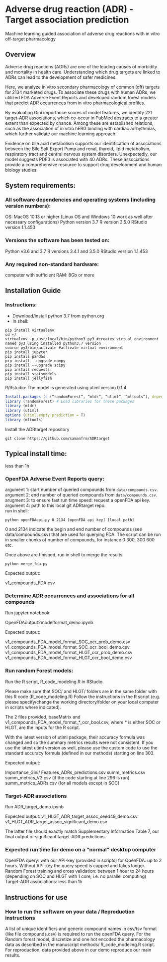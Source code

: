 # Adverse drug reaction (ADR) - Target association prediction
Machine learning guided association of adverse drug reactions with in vitro off-target pharmacology 

## Overview
Adverse drug reactions (ADRs) are one of the leading causes of morbidity and mortality in health care. Understanding which drug targets are linked to ADRs can lead to the development of safer medicines. 

Here, we analyze in vitro secondary pharmacology of common (off) targets for 2134 marketed drugs. To associate these drugs with human ADRs, we utilized FDA Adverse Event Reports and developed random forest models that predict ADR occurrences from in vitro pharmacological profiles. 

By evaluating Gini importance scores of model features, we identify 221 target-ADR associations, which co-occur in PubMed abstracts to a greater extent than expected by chance. Among these are established relations, such as the association of in vitro hERG binding with cardiac arrhythmias, which further validate our machine learning approach. 

Evidence on bile acid metabolism supports our identification of associations between the Bile Salt Export Pump and renal, thyroid, lipid metabolism, respiratory tract and central nervous system disorders. Unexpectedly, our model suggests PDE3 is associated with 40 ADRs. These associations provide a comprehensive resource to support drug development and human biology studies.

## System requirements: 

### All software dependencies and operating systems (including version numbers):
OS: MacOS 10.13 or higher  (Linux OS and Windows 10 work as well after necessary configurations)
Python version 3.7
R version 3.5.0
RStudio version 1.1.453

### Versions the software has been tested on:
Python v3.6 and 3.7
R versions 3.4.1 and 3.5.0
RStudio version 1.1.453

### Any required non-standard hardware:
computer with sufficient RAM: 8Gb or more

## Installation Guide

### Instructions:

- Download/install python 3.7 from python.org
- In shell:
```shell
pip install virtualenv
cd ~/
virtualenv -p /usr/local/bin/python3 py3 #creates virtual environment named py3 using installed python3.7 version
source py3/bin/activate #activate virtual environment
pip install jupyter
pip install pandas
pip install --upgrade numpy
pip install --upgrade scipy
pip install requests
pip install statsmodels
pip install jellyfish
```
R/Rstudio:
The model is generated using utiml version 0.1.4
```R
Install.packages (c (“randomForest”, “mldr”, “utiml”, “mltools”), dependencies = T) 
library (randomForest) # Load libraries for these packages
library (mldr)
library (utiml)
options (utiml.empty.prediction = T)
library (mltools)
```

Install the ADRtarget repository
```
git clone https://github.com/samanfrm/ADRtarget
```

## Typical install time: 
less than 1h


### OpenFDA Adverse Event Reports query:
argument 1: start number of queried compounds from `data/compounds.csv`.
argument 2: end number of queried compounds from `data/compounds.csv`.  
arugment 3: to ensure fast run time speed: request a openFDA api key.  
argument 4: path to this local git ADRtarget repo.  
run in shell:
```shell
python openFDAapi.py 0 2134 [openFDA api key] [local path]
```
0 and 2134 indicate the begin and end number of compounds (see data/compounds.csv) that are used for querying FDA. The script can be run in smaller chunks of number of compounds, for instance 0 300, 300 600 etc.

Once above are finished, run in shell to merge the results:
```shell
python merge_fda.py
```
Expected output:

v1_compounds_FDA.csv

### Determine ADR occurrences and associations for all compounds 

Run  jupyter notebook:

OpenFDAoutput2modelformat_demo.ipynb

Expected output:

v1_compounds_FDA_model_format_SOC_ocr_prob_demo.csv
v1_compounds_FDA_model_format_SOC_ocr_bool_demo.csv
v1_compounds_FDA_model_format_HLGT_ocr_prob_demo.csv
v1_compounds_FDA_model_format_HLGT_ocr_bool_demo.csv

### Run random Forest models:
Run the R script, R_code_modeling.R in RStudio.

Please make sure that SOC/ and HLGT/ folders are in the same folder with this R code (R_code_modeling.R)
Follow the instructions in the R script (e.g. please specify/change the working directory/folder on your local computer in scripts where indicated).

The 2 files provided, baseMatrix and v1_compounds_FDA_model_format_*_ocr_bool.csv, where * is either SOC or HLGT, are the inputs for the R script.

With the latest version of utiml package, their accuracy formula was changed and so the summary metrics results were not consistent. If you use the latest utiml version as well, please use the custom code to use the standard accuracy formula (defined in our methods) starting on line 303.

Expected output:

Importance_Gini/
Features_ADRs_predictions.csv
summ_metrics.csv
summ_metrics_V2.csv (if the code starting at line 296 is run)
summ_metrics_ADRs.csv (for all models except in SOC)

### Target-ADR associations
Run ADR_target_demo.ipynb

Expected output:
v1_HLGT_ADR_target_assoc_seed49_demo.csv
v1_HLGT_ADR_target_assoc_significant_demo.csv

The latter file should exactly match Supplementary Information Table 7, our final output of significant target-ADR predictions.

### Expected run time for demo on a "normal" desktop computer
OpenFDA query: with our API-key (provided in scripts) for OpenFDA: up to 2 hours. Without API-key the query speed is capped and takes longer.  
Random Forest training and cross validation: between 1 hour to 24 hours (depending on SOC and HLGT with 1 core, i.e. no parallel computing)
Target-ADR associations: less than 1h

## Instructions for use
### How to run the software on your data / Reproduction instructions
A list of unique identifiers and generic compound names in csv/tsv format (like file compounds.csv) is required to run the openFDA query. For the Random forest model, discretize and one hot encoded the pharmacology data as described in the manuscript methods/ R_code_modeling.R script.
For reproduction, data provided above in our demo reproduce our main results. 



